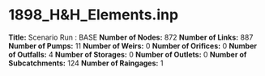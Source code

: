 # 1898_H&H_Elements.inp
**Title:** Scenario Run :  BASE
**Number of Nodes:** 872
**Number of Links:** 887
**Number of Pumps:** 11
**Number of Weirs:** 0
**Number of Orifices:** 0
**Number of Outfalls:** 4
**Number of Storages:** 0
**Number of Outlets:** 0
**Number of Subcatchments:** 124
**Number of Raingages:** 1
